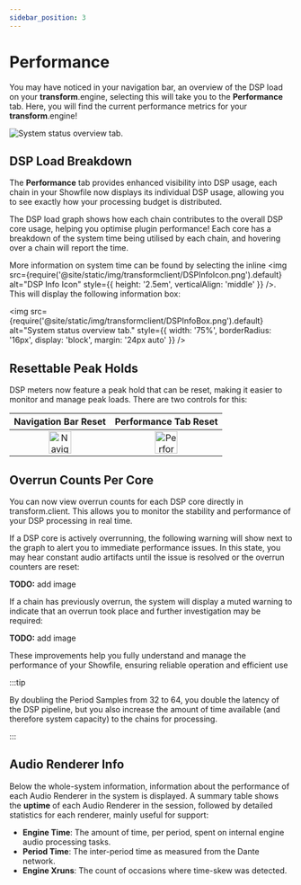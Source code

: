 ```yaml
---
sidebar_position: 3
---
```


# Performance
You may have noticed in your navigation bar, an overview of the DSP load on your **transform**.engine, selecting this will take you to the **Performance** tab.
Here, you will find the current performance metrics for your **transform**.engine!

![System status overview tab.](@site/static/img/transformclient/v1.5/system-performance.png)

## DSP Load Breakdown

The **Performance** tab provides enhanced visibility into DSP usage, each chain in your Showfile now displays its individual DSP usage, allowing you to see exactly how your processing budget is distributed. 

The DSP load graph shows how each chain contributes to the overall DSP core usage, helping you optimise plugin performance!
Each core has a breakdown of the system time being utilised by each chain, and hovering over a chain will report the time.

More information on system time can be found by selecting the inline 
<img src={require('@site/static/img/transformclient/DSPInfoIcon.png').default} alt="DSP Info Icon" style={{ height: '2.5em', verticalAlign: 'middle' }} />. This will display the following information box:

<img 
  src={require('@site/static/img/transformclient/DSPInfoBox.png').default} 
  alt="System status overview tab." 
  style={{ 
    width: '75%', 
    borderRadius: '16px', 
    display: 'block', 
    margin: '24px auto' 
  }} 
/>

## Resettable Peak Holds

DSP meters now feature a peak hold that can be reset, making it easier to monitor and manage peak loads. There are two controls for this:

<div style={{ display: 'flex', justifyContent: 'center' }}>
  
| Navigation Bar Reset | Performance Tab Reset |
|:-------------------:|:--------------------:|
| <img src="/img/transformclient/NavBarResetButton.png" alt="Navigation Bar Reset Button" height="40" /> | <img src="/img/transformclient/PerformanceTabResetButton.png" alt="Performance Tab Reset Button" height="40" /> |

</div>

## Overrun Counts Per Core

You can now view overrun counts for each DSP core directly in transform.client. This allows you to monitor the stability and performance of your DSP processing in real time.

If a DSP core is actively overrunning, the following warning will show next to the graph  to alert you to immediate performance issues. In this state, you may hear constant audio artifacts until the issue is resolved or the overrun counters are reset:

**TODO:** add image
<!-- ![Active DSP Overrun Warning](/img/transformclient/DSPOverrunActiveWarning.png) -->

If a chain has previously overrun, the system will display a muted warning to indicate that an overrun took place and further investigation may be required:

**TODO:** add image
<!-- ![Previous DSP Overrun Warning](/img/transformclient/DSPOverrunPreviousWarning.png) -->

These improvements help you fully understand and manage the performance of your Showfile, ensuring reliable operation and efficient use



:::tip

By doubling the Period Samples from 32 to 64, you double the latency of the DSP pipeline, but you
also increase the amount of time available (and therefore system capacity) to the chains for
processing.

:::
## Audio Renderer Info


Below the whole-system information, information about the performance of each Audio Renderer in the
system is displayed. A summary table shows the **uptime** of each Audio Renderer in the session,
followed by detailed statistics for each renderer, mainly useful for support:

* **Engine Time**: The amount of time, per period, spent on internal engine audio processing tasks.
* **Period Time**: The inter-period time as measured from the Dante network.
* **Engine Xruns**: The count of occasions where time-skew was detected.

